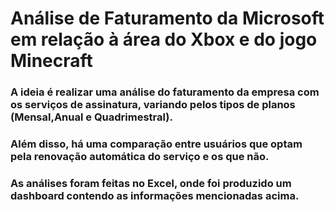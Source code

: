 # Análise de Faturamento da Microsoft em relação à área do Xbox e do jogo Minecraft
### A ideia é realizar uma análise do faturamento da empresa com os serviços de assinatura, variando pelos tipos de planos (Mensal,Anual e Quadrimestral). 
### Além disso, há uma comparação entre usuários que optam pela renovação automática do serviço e os que não.
### As análises foram feitas no Excel, onde foi produzido um dashboard contendo as informações mencionadas acima.
